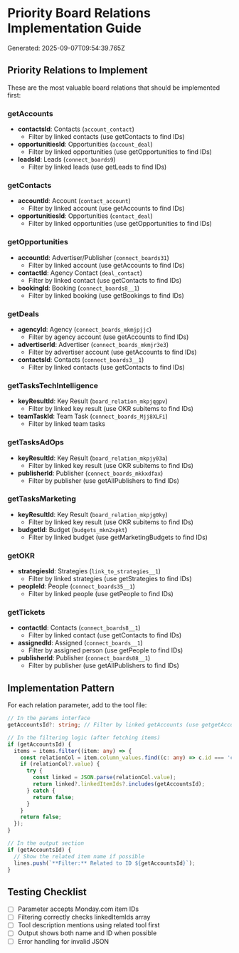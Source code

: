# Priority Board Relations Implementation Guide

Generated: 2025-09-07T09:54:39.765Z

## Priority Relations to Implement

These are the most valuable board relations that should be implemented first:

### getAccounts

- **contactsId**: Contacts (`account_contact`)
  - Filter by linked contacts (use getContacts to find IDs)
- **opportunitiesId**: Opportunities (`account_deal`)
  - Filter by linked opportunities (use getOpportunities to find IDs)
- **leadsId**: Leads (`connect_boards9`)
  - Filter by linked leads (use getLeads to find IDs)

### getContacts

- **accountId**: Account (`contact_account`)
  - Filter by linked account (use getAccounts to find IDs)
- **opportunitiesId**: Opportunities (`contact_deal`)
  - Filter by linked opportunities (use getOpportunities to find IDs)

### getOpportunities

- **accountId**: Advertiser/Publisher (`connect_boards31`)
  - Filter by linked account (use getAccounts to find IDs)
- **contactId**: Agency Contact (`deal_contact`)
  - Filter by linked contact (use getContacts to find IDs)
- **bookingId**: Booking (`connect_boards8__1`)
  - Filter by linked booking (use getBookings to find IDs)

### getDeals

- **agencyId**: Agency (`connect_boards_mkmjpjjc`)
  - Filter by agency account (use getAccounts to find IDs)
- **advertiserId**: Advertiser (`connect_boards_mkmjr3e3`)
  - Filter by advertiser account (use getAccounts to find IDs)
- **contactsId**: Contacts (`connect_boards3__1`)
  - Filter by linked contacts (use getContacts to find IDs)

### getTasksTechIntelligence

- **keyResultId**: Key Result (`board_relation_mkpjqgpv`)
  - Filter by linked key result (use OKR subitems to find IDs)
- **teamTaskId**: Team Task (`connect_boards_Mjj8XLFi`)
  - Filter by linked team tasks

### getTasksAdOps

- **keyResultId**: Key Result (`board_relation_mkpjy03a`)
  - Filter by linked key result (use OKR subitems to find IDs)
- **publisherId**: Publisher (`connect_boards_mkkxdfax`)
  - Filter by publisher (use getAllPublishers to find IDs)

### getTasksMarketing

- **keyResultId**: Key Result (`board_relation_mkpjg0ky`)
  - Filter by linked key result (use OKR subitems to find IDs)
- **budgetId**: Budget (`budgets_mkn2xpkt`)
  - Filter by linked budget (use getMarketingBudgets to find IDs)

### getOKR

- **strategiesId**: Strategies (`link_to_strategies__1`)
  - Filter by linked strategies (use getStrategies to find IDs)
- **peopleId**: People (`connect_boards35__1`)
  - Filter by linked people (use getPeople to find IDs)

### getTickets

- **contactId**: Contacts (`connect_boards8__1`)
  - Filter by linked contact (use getContacts to find IDs)
- **assignedId**: Assigned (`connect_boards__1`)
  - Filter by assigned person (use getPeople to find IDs)
- **publisherId**: Publisher (`connect_boards08__1`)
  - Filter by publisher (use getAllPublishers to find IDs)

## Implementation Pattern

For each relation parameter, add to the tool file:

```typescript
// In the params interface
getAccountsId?: string; // Filter by linked getAccounts (use getgetAccounts to find IDs)

// In the filtering logic (after fetching items)
if (getAccountsId) {
  items = items.filter((item: any) => {
    const relationCol = item.column_values.find((c: any) => c.id === 'column_id_here');
    if (relationCol?.value) {
      try {
        const linked = JSON.parse(relationCol.value);
        return linked?.linkedItemIds?.includes(getAccountsId);
      } catch {
        return false;
      }
    }
    return false;
  });
}

// In the output section
if (getAccountsId) {
  // Show the related item name if possible
  lines.push(`**Filter:** Related to ID ${getAccountsId}`);
}
```

## Testing Checklist

- [ ] Parameter accepts Monday.com item IDs
- [ ] Filtering correctly checks linkedItemIds array
- [ ] Tool description mentions using related tool first
- [ ] Output shows both name and ID when possible
- [ ] Error handling for invalid JSON
